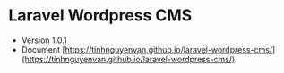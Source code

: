 # Laravel Wordpress CMS
- Version 1.0.1
- Document [https://tinhnguyenvan.github.io/laravel-wordpress-cms/](https://tinhnguyenvan.github.io/laravel-wordpress-cms/)